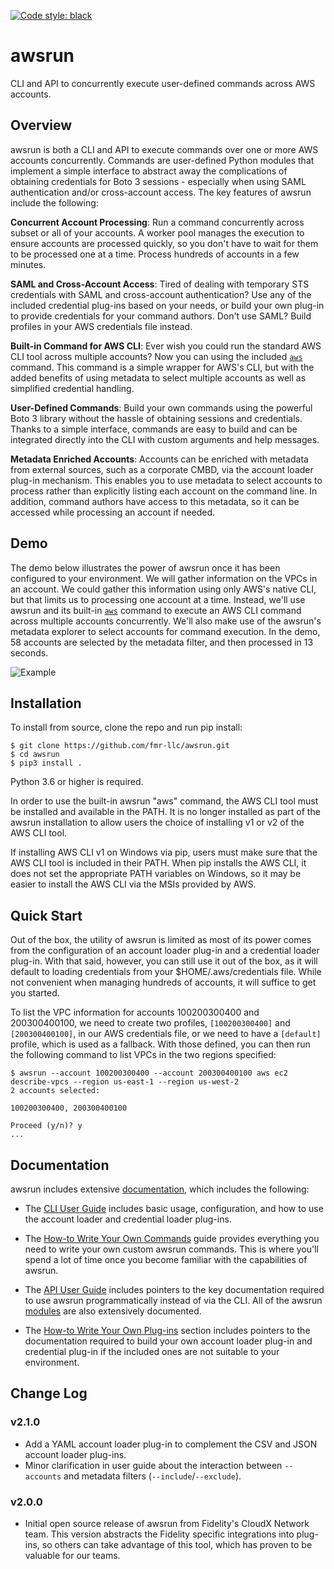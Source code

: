 [![Code style: black](https://img.shields.io/badge/code%20style-black-000000.svg)](https://github.com/psf/black)

# awsrun

CLI and API to concurrently execute user-defined commands across AWS accounts.

## Overview

awsrun is both a CLI and API to execute commands over one or more AWS accounts
concurrently. Commands are user-defined Python modules that implement a simple
interface to abstract away the complications of obtaining credentials for Boto 3
sessions - especially when using SAML authentication and/or cross-account
access. The key features of awsrun include the following:

**Concurrent Account Processing**:
Run a command concurrently across subset or all of your accounts. A worker
pool manages the execution to ensure accounts are processed quickly, so you
don't have to wait for them to be processed one at a time. Process hundreds of
accounts in a few minutes.

**SAML and Cross-Account Access**:
Tired of dealing with temporary STS credentials with SAML and cross-account
authentication? Use any of the included credential plug-ins based on your needs,
or build your own plug-in to provide credentials for your command authors. Don't
use SAML? Build profiles in your AWS credentials file instead.

**Built-in Command for AWS CLI**:
Ever wish you could run the standard AWS CLI tool across multiple accounts?
Now you can using the included [`aws`](https://fmr-llc.github.io/awsrun/commands/aws/aws.html)
command. This command is a simple wrapper for AWS's CLI, but with the added
benefits of using metadata to select multiple accounts as well as simplified
credential handling.

**User-Defined Commands**:
Build your own commands using the powerful Boto 3 library without the hassle
of obtaining sessions and credentials. Thanks to a simple interface, commands
are easy to build and can be integrated directly into the CLI with custom
arguments and help messages.

**Metadata Enriched Accounts**:
Accounts can be enriched with metadata from external sources, such as a
corporate CMBD, via the account loader plug-in mechanism. This enables you to
use metadata to select accounts to process rather than explicitly listing each
account on the command line. In addition, command authors have access to this
metadata, so it can be accessed while processing an account if needed.

## Demo

The demo below illustrates the power of awsrun once it has been configured to
your environment. We will gather information on the VPCs in an account. We
could gather this information using only AWS's native CLI, but that limits us
to processing one account at a time. Instead, we'll use awsrun and its built-in
[`aws`](https://fmr-llc.github.io/awsrun/commands/aws/aws.html) command to
execute an AWS CLI command across multiple accounts concurrently. We'll also
make use of the awsrun's metadata explorer to select accounts for command 
execution. In the demo, 58 accounts are selected by the metadata filter, and
then processed in 13 seconds.

![Example](https://fmr-llc.github.io/awsrun/demo.svg)

## Installation

To install from source, clone the repo and run pip install:

    $ git clone https://github.com/fmr-llc/awsrun.git
    $ cd awsrun
    $ pip3 install .

Python 3.6 or higher is required.

In order to use the built-in awsrun "aws" command, the AWS CLI tool must be
installed and available in the PATH. It is no longer installed as part of the
awsrun installation to allow users the choice of installing v1 or v2 of the AWS
CLI tool.

If installing AWS CLI v1 on Windows via pip, users must make sure that the AWS
CLI tool is included in their PATH. When pip installs the AWS CLI, it does not
set the appropriate PATH variables on Windows, so it may be easier to install
the AWS CLI via the MSIs provided by AWS.

## Quick Start

Out of the box, the utility of awsrun is limited as most of its power comes from
the configuration of an account loader plug-in and a credential loader plug-in.
With that said, however, you can still use it out of the box, as it will default
to loading credentials from your $HOME/.aws/credentials file. While not convenient
when managing hundreds of accounts, it will suffice to get you started.

To list the VPC information for accounts 100200300400 and 200300400100, we need to
create two profiles, `[100200300400]` and `[200300400100]`, in our AWS credentials
file, or we need to have a `[default]` profile, which is used as a fallback. With
those defined, you can then run the following command to list VPCs in the two
regions specified:

    $ awsrun --account 100200300400 --account 200300400100 aws ec2 describe-vpcs --region us-east-1 --region us-west-2
    2 accounts selected:

    100200300400, 200300400100

    Proceed (y/n)? y
    ...

## Documentation

awsrun includes extensive [documentation](https://fmr-llc.github.io/awsrun/), which
includes the following:

* The [CLI User Guide](https://fmr-llc.github.io/awsrun/#cli-usage) includes basic
  usage, configuration, and how to use the account loader and credential loader
  plug-ins.

* The [How-to Write Your Own Commands](https://fmr-llc.github.io/awsrun/#user-defined-commands)
  guide provides everything you need to write your own custom awsrun commands. This is
  where you'll spend a lot of time once you become familiar with the capabilities of
  awsrun.

* The [API User Guide](https://fmr-llc.github.io/awsrun/#api-usage) includes pointers
  to the key documentation required to use awsrun programmatically instead of via the
  CLI. All of the awsrun [modules](https://fmr-llc.github.io/awsrun/#header-submodules)
  are also extensively documented.
  
* The [How-to Write Your Own Plug-ins](https://fmr-llc.github.io/awsrun/#user-defined-plug-ins)
  section includes pointers to the documentation required to build your own account
  loader plug-in and credential plug-in if the included ones are not suitable to your
  environment.
  
## Change Log

### v2.1.0

* Add a YAML account loader plug-in to complement the CSV and JSON account
  loader plug-ins.
* Minor clarification in user guide about the interaction between `--accounts` and
  metadata filters (`--include`/`--exclude`).

### v2.0.0

* Initial open source release of awsrun from Fidelity's CloudX Network team. This
  version abstracts the Fidelity specific integrations into plug-ins, so others
  can take advantage of this tool, which has proven to be valuable for our teams.

